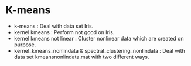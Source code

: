 # K-means
+ k-means : Deal with data set Iris.
+ kernel kmeans : Perform not good on Iris.
+ kernel kmeans not linear : Cluster nonlinear data which are created on purpose.
+ kernel_kmeans_nonlindata & spectral_clustering_nonlindata : Deal with data set kmeansnonlindata.mat with two different ways.

